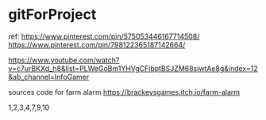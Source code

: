 # gitForProject

ref:
https://www.pinterest.com/pin/575053446167714508/
https://www.pinterest.com/pin/798122365187142664/

https://www.youtube.com/watch?v=c7urBKXd_h8&list=PLWeGoBm1YHVgCFibptBSJZM68sjwtAe8g&index=12&ab_channel=InfoGamer


sources code for farm alarm
https://brackeysgames.itch.io/farm-alarm

1,2,3,4,7,9,10
